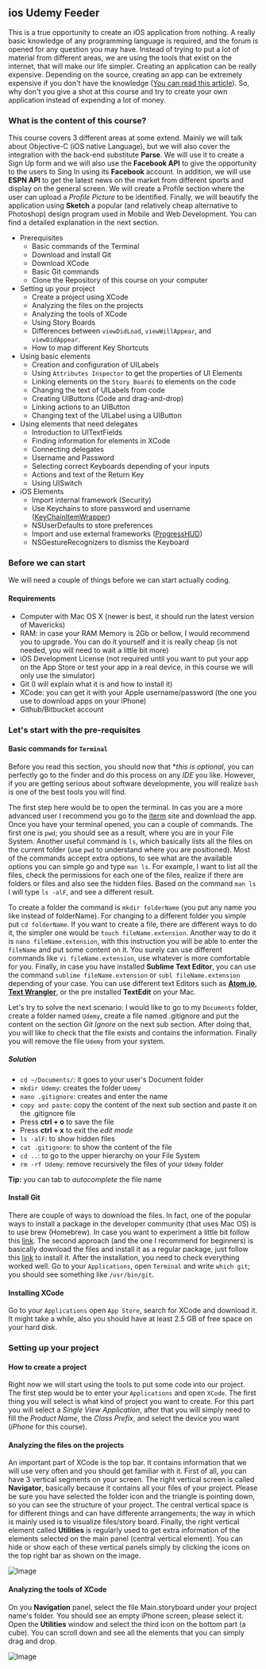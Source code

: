 ## ios Udemy Feeder

This is a true opportunity to create an iOS application from nothing. A really basic knowledge of any programming language is required, and the forum is opened for any question you may have. Instead of trying to put a lot of material from different areas, we are using the tools that exist on the internet, that will make our life simpler. Creating an application can be really expensive. Depending on the source, creating an app can be extremely expensive if you don't have the knowledge ([You can read this article](http://thenextweb.com/dd/2013/11/24/much-cost-develop-app-true-expense-starting-scratch/?utm_source=Facebook&utm_medium=share%20button&awesm=tnw.to_qBLM&utm_campaign=social%20media&utm_content=How%20much%20does%20it%20cost%20to%20develop%20an%20app?%20The%20true%20price%20of%20starting%20from%20scratch)). So, why don't you give a shot at this course and try to create your own application instead of expending a lot of money. 

### What is the content of this course?

This course covers 3 different areas at some extend. Mainly we will talk about Objective-C (iOS native Language), but we will also cover the integration with the back-end substitute **Parse**. We will use it to create a Sign Up form and we will also use the **Facebook API** to give the opportunity to the users to Sing In using its **Facebook** account. In addition, we will use **ESPN API** to get the latest news on the market from different sports and display on the general screen. We will create a Profile section where the user can upload a *Profile Picture* to be identified. Finally, we will beautify the application using **Sketch** a popular (and relatively cheap alternative to Photoshop) design program used in Mobile and Web Development. You can find a detailed explanation in the next section.

+ Prerequisites
	+ Basic commands of the Terminal
	+ Download and install Git
	+ Download XCode
	+ Basic Git commands
	+ Clone the Repository of this course on your computer
+ Setting up your project
	+ Create a project using XCode
	+ Analyzing the files on the projects
	+ Analyzing the tools of XCode
	+ Using Story Boards
	+ Differences between `viewDidLoad`, `viewWillAppear`, and `viewDidAppear`.
	+ How to map different Key Shortcuts
+ Using basic elements
	+ Creation and configuration of UILabels
	+ Using `Attributes Inspector` to get the properties of UI Elements
	+ Linking elements on the `Story Boards` to elements on the code
	+ Changing the text of UILabels from code
	+ Creating UIButtons (Code and drag-and-drop)
	+ Linking actions to an UIButton
	+ Changing text of the UILabel using a UIButton
+ Using elements that need delegates
	+ Introduction to UITextFields
	+ Finding information for elements in XCode
	+ Connecting delegates
	+ Username and Password
	+ Selecting correct Keyboards depending of your inputs
	+ Actions and text of the Return Key
	+ Using UISwitch
+ iOS Elements
	+ Import internal framework (Security)
	+ Use Keychains to store password and username ([KeyChainItemWrapper](http://stackoverflow.com/questions/6972092/ios-how-to-store-username-password-within-an-app))
	+ NSUserDefaults to store preferences
	+ Import and use external frameworks ([ProgressHUD](https://github.com/relatedcode/ProgressHUD))
	+ NSGestureRecognizers to dismiss the Keyboard


### Before we can start

We will need a couple of things before we can start actually coding. 

#### Requirements

- Computer with Mac OS X (newer is best, it should run the latest version of Mavericks)
- RAM: in case your RAM Memory is 2Gb or bellow, I would recommend you to upgrade. You can do it yourself and it is really cheap (is not needed, you will need to wait a little bit more)
- iOS Development License (not required until you want to put your app on the App Store or test your app in a real device, in this course we will only use the simulator)
- Git (I will explain what it is and how to install it)
- XCode: you can get it with your Apple username/password (the one you use to download apps on your iPhone)
- Github/Bitbucket account

### Let's start with the pre-requisites

#### Basic commands for `Terminal`

Before you read this section, you should now that **this is optional*, you can perfectly go to the finder and do this process on any *IDE* you like. However, if you are getting serious about software developmente, you will realize `bash` is one of the best tools you will find.

The first step here would be to open the terminal. In cas you are a more advanced user I recommend you go to the [iterm](http://www.iterm2.com/#downloads) site and download the app. Once you have your terminal opened, you can a couple of commands. The first one is `pwd`; you should see as a result, where you are in your File System. Another useful command is `ls`, which basically lists all the files on the current folder (use `pwd` to understand where you are positioned). Most of the commands accept extra options, to see what are the available options you can simple go and type `man ls`. For example, I want to list all the files, check the permissions for each one of the files, realize if there are folders or files and also see the hidden files. Based on the command `man ls` I will type `ls -alF`, and see a different result. 

To create a folder the command is `mkdir folderName` (you put any name you like instead of folderName). For changing to a different folder you simple put `cd folderName`. If you want to create a file, there are different ways to do it, the simpler one would be `touch fileName.extension`. Another way to do it is `nano fileName.extension`, with this instruction you will be able to enter the `fileName` and put some content on it. You surely can use different commands like `vi fileName.extension`, use whatever is more comfortable for you. Finally, in case you have installed **Sublime Text Editor**, you can use the command `sublime fileName.extension` or `subl fileName.extension` depending of your case. You can use different text Editors such as [**Atom.io**](http://atom.io), [**Text Wrangler**](http://www.barebones.com/products/textwrangler/download.html), or the pre installed **TextEdit** on your Mac.

Let's try to solve the next scenario: I would like to go to my `Documents` folder, create a folder named `Udemy`, create a file named .gitignore and put the content on the section *Git Ignore* on the next sub section. After doing that, you will like to check that the file exists and contains the information. Finally you will remove the file `Udemy` from your system.

##### Solution

+ `cd ~/Documents/`: it goes to your user's Document folder
+ `mkdir Udemy`: creates the folder `Udemy`
+ `nano .gitignore`: creates and enter the name 
+ `copy and paste`: copy the content of the next sub section and paste it on the .gitignore file
+ Press **ctrl + o** to save the file
+ Press **ctrl + x** to exit the *edit mode*
+ `ls -alF`: to show hidden files
+ `cat .gitignore`: to show the content of the file
+ `cd ..`: to go to the upper hierarchy on your File System
+ `rm -rf Udemy`: remove recursively the files of your `Udemy` folder 

**Tip:** you can tab to *autocomplete* the file name

#### Install Git

There are couple of ways to download the files. In fact, one of the popular ways to install a package in the developer community (that uses Mac OS) is to use brew (Homebrew). In case you want to experiment a little bit follow this [link](http://brew.sh/). The second approach (and the one I recommend for beginners) is basically download the files and install it as a regular package, just follow this [link](http://git-scm.com/download/mac) to install it. After the installation, you need to check everything worked well. Go to your `Applications`, open `Terminal` and write `which git`; you should see something like `/usr/bin/git`.

#### Installing XCode

Go to your `Applications` open `App Store`, search for XCode and download it. It might take a while, also you should have at least 2.5 GB of free space on your hard disk.

### Setting up your project

#### How to create a project

Right now we will start using the tools to put some code into our project. The first step would be to enter your `Applications` and open `XCode`. The first thing you will select is what kind of project you want to create. For this part you will select a *Single View Application*, after that you will simply need to fill the *Product Name*, the *Class Prefix*, and select the device you want (*iPhone* for this course). 

#### Analyzing the files on the projects

An important part of XCode is the top bar. It contains information that we will use very often and you should get familiar with it. First of all, you can have 3 vertical segments on your screen. The right vertical screen is called **Navigator**, basically because it contains all your files of your project. Please be sure you have selected the folder icon and the triangle is pointing down, so you can see the structure of your project. The central vertical space is for different things and can have differente arrangements; the way in which is mainly used is to visualize files/story board. Finally, the right vertical element called **Utilities** is regularly used to get extra information of the elements selected on the main panel (central vertical element). You can hide or show each of these vertical panels simply by clicking the icons on the top right bar as shown on the image.

![Image](readmeImages/TopBar.png)

#### Analyzing the tools of XCode

On you **Navigation** panel, select the file Main.storyboard under your project name's folder. You should see an empty iPhone screen, please select it. Open the **Utilities** window and select the third icon on the bottom part (a cube). You can scroll down and see all the elements that you can simply drag and drop.

![Image](readmeImages/UtilitiesBar.png)

<!-- #### Making your first commit to github

You will need to create an account to [bitbucket](http://bitbucket.org) or [github](http://www.github.com); for this course we will use **Github**, basing my decision in the fact that all the code should be available for the students taking the course. When you create your account on Github, the next step is to **Create a new repository**; you can see the image:

![New Repository](readmeImages/CreateRepoGithub.png)


After that, you will simple put any name you like on your repository. For this moment **do not select** initialize with readme or the license. After you are done instructions should appear on the webpage.

![Github Instructions](readmeImages/GithubInstructions.png)

Now that you have your instructions and the url of your project ready, we can use the `Terminal` to go to the project and open it 

```bash
$ cd path/To/The/Folder/You/Want
$ git add .
$ git commit -m "First commit or any message you like"
$ git remote add origin https://github.com/**yourUserName**/**theNameOfYour**.git
$ git push -u origin master
``` -->

